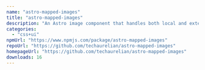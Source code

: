 ```yaml
---
name: "astro-mapped-images"
title: "astro-mapped-images"
description: "An Astro image component that handles both local and external images and includes the correct width and height attributes using pre-generated image maps."
categories:
  - "css+ui"
npmUrl: "https://www.npmjs.com/package/astro-mapped-images"
repoUrl: "https://github.com/techaurelian/astro-mapped-images"
homepageUrl: "https://github.com/techaurelian/astro-mapped-images"
downloads: 16
---
```


